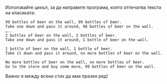 Използвайте цикъл, за да направите програма, която отпечатва текста на класиката:

```plaintext
99 bottles of beer on the wall, 99 bottles of beer.
Take one down and pass it around, 98 bottles of beer on the wall.
…..
2 bottles of beer on the wall, 2 bottles of beer.
Take one down and pass it around, 1 bottle of beer on the wall.

1 bottle of beer on the wall, 1 bottle of beer.
Take it down and pass it around, no more bottles of beer on the wall.

No more bottles of beer on the wall, no more bottles of beer.
Go to the store and buy some more, 99 bottles of beer on the wall.
```

Важно е между всеки стих да има празен ред!